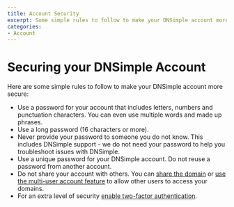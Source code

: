 ```yaml
---
title: Account Security
excerpt: Some simple rules to follow to make your DNSimple account more secure.
categories:
- Account
---
```


# Securing your DNSimple Account

Here are some simple rules to follow to make your DNSimple account more secure:

- Use a password for your account that includes letters, numbers and punctuation characters. You can even use multiple words and made up phrases.
- Use a long password (16 characters or more).
- Never provide your password to someone you do not know. This includes DNSimple support - we do not need your password to help you troubleshoot issues with DNSimple.
- Use a unique password for your DNSimple account. Do not reuse a password from another account.
- Do not share your account with others. You can [share the domain](/articles/sharing-domain) or [use the multi-user account feature](/articles/account-users) to allow other users to access your domains.
- For an extra level of security [enable two-factor authentication](/articles/two-factor-authentication).
